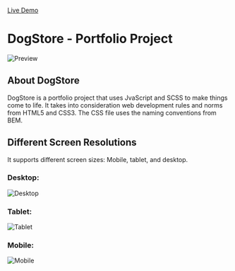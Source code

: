 [Live Demo](https://jesusmejias.com/projects/dogstore)

# DogStore - Portfolio Project

![Preview](https://user-images.githubusercontent.com/42305901/92539967-1e9a0e80-f211-11ea-9a5c-f77e312ff331.png)

## About DogStore

DogStore is a portfolio project that uses JvaScript and SCSS to make things come to life. It takes into consideration web development rules and norms from HTML5 and CSS3. The CSS file uses the naming conventions from BEM.

## Different Screen Resolutions

It supports different screen sizes: Mobile, tablet, and desktop.

### Desktop:
![Desktop](https://user-images.githubusercontent.com/42305901/92540270-07a7ec00-f212-11ea-90c5-e8300adb6ba3.png)

### Tablet:
![Tablet](https://user-images.githubusercontent.com/42305901/92540341-4047c580-f212-11ea-8d74-8b6fb8006396.png)

### Mobile:
![Mobile](https://user-images.githubusercontent.com/42305901/92540387-6cfbdd00-f212-11ea-9ef0-bca98e8743f9.png)
